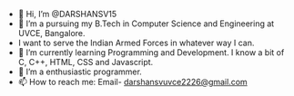 - 👋 Hi, I’m @DARSHANSV15
- 👀 I’m a pursuing my B.Tech in Computer Science and Engineering at UVCE, Bangalore.
-    I want to serve the Indian Armed Forces in whatever way I can.
- 🌱 I’m currently learning Programming and Development. I know a bit of C, C++, HTML, CSS and Javascript.
- 💞️ I’m a enthusiastic programmer.
- 📫 How to reach me: Email- darshansvuvce2226@gmail.com

<!---
DARSHANSV15/DARSHANSV15 is a ✨ special ✨ repository because its `README.md` (this file) appears on your GitHub profile.
You can click the Preview link to take a look at your changes.
--->
